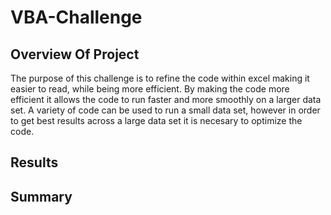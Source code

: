 # VBA-Challenge

## Overview Of Project
The purpose of this challenge is to refine the code within excel making it easier to read, while being more efficient. By making the code more efficient it allows the code to run faster and more smoothly on a larger data set. A variety of code can be used to run a small data set, however in order to get best results across a large data set it is necesary to optimize the code.
## Results

## Summary
